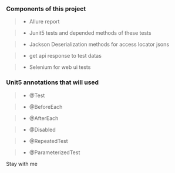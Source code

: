 ### Components of this project
> - Allure report

> - Junit5 tests and depended methods of these tests

> - Jackson Deserialization methods for access locator jsons

> - get api response to test datas

> - Selenium for web ui tests

### Unit5 annotations that will used
> - @Test 

> - @BeforeEach

> - @AfterEach

> - @Disabled

> - @RepeatedTest

> - @ParameterizedTest


Stay with me